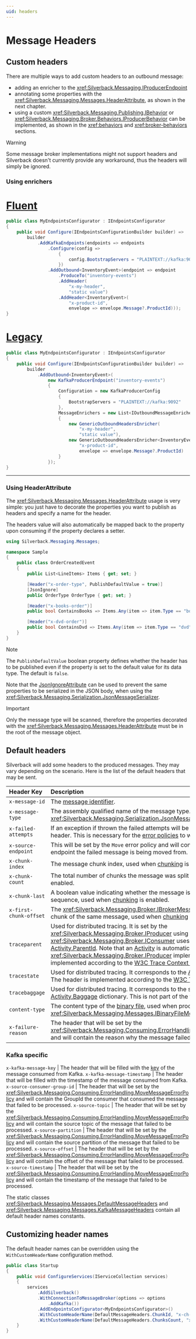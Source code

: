 ```yaml
---
uid: headers
---
```


# Message Headers

## Custom headers

There are multiple ways to add custom headers to an outbound message:
* adding an enricher to the <xref:Silverback.Messaging.IProducerEndpoint>
* annotating some properties with the <xref:Silverback.Messaging.Messages.HeaderAttribute>, as shown in the next chapter.
* using a custom <xref:Silverback.Messaging.Publishing.IBehavior> or <xref:Silverback.Messaging.Broker.Behaviors.IProducerBehavior> can be implemented, as shown in the <xref:behaviors> and <xref:broker-behaviors> sections.

> [!Warning]
> Some message broker implementations might not support headers and Silverback doesn't currently provide any workaround, thus the headers will simply be ignored.

### Using enrichers

# [Fluent](#tab/enrichers-fluent)
```csharp
public class MyEndpointsConfigurator : IEndpointsConfigurator
{
    public void Configure(IEndpointsConfigurationBuilder builder) =>
        builder
            .AddKafkaEndpoints(endpoints => endpoints
                .Configure(config => 
                    {
                        config.BootstrapServers = "PLAINTEXT://kafka:9092"; 
                    })
                .AddOutbound<InventoryEvent>(endpoint => endpoint
                    .ProduceTo("inventory-events")
                    .AddHeader(
                        "x-my-header",
                        "static value")
                    .AddHeader<InventoryEvent>(
                        "x-product-id", 
                        envelope => envelope.Message?.ProductId)));
}
```
# [Legacy](#tab/enrichers-legacy)
```csharp
public class MyEndpointsConfigurator : IEndpointsConfigurator
{
    public void Configure(IEndpointsConfigurationBuilder builder) =>
        builder
            .AddOutbound<InventoryEvent>(
                new KafkaProducerEndpoint("inventory-events")
                {
                    Configuration = new KafkaProducerConfig
                    {
                        BootstrapServers = "PLAINTEXT://kafka:9092"
                    },
                    MessageEnrichers = new List<IOutboundMessageEnricher>
                    {
                        new GenericOutboundHeadersEnricher(
                            "x-my-header",
                            "static value"),
                        new GenericOutboundHeadersEnricher<InventoryEvent>(
                            "x-product-id", 
                            envelope => envelope.Message?.ProductId)
                    }
                });
}
```
***

### Using HeaderAttribute

The <xref:Silverback.Messaging.Messages.HeaderAttribute> usage is very simple: you just have to decorate the properties you want to publish as headers and specify a name for the header.

The headers value will also automatically be mapped back to the property upon consuming if the property declares a setter.

```csharp
using Silverback.Messaging.Messages;

namespace Sample
{
    public class OrderCreatedEvent
    {
        public List<LineItems> Items { get; set; }

        [Header("x-order-type", PublishDefaultValue = true)]
        [JsonIgnore]
        public OrderType OrderType { get; set; }

        [Header("x-books-order")]
        public bool ContainsBooks => Items.Any(item => item.Type == "book")

        [Header("x-dvd-order")]
        public bool ContainsDvd => Items.Any(item => item.Type == "dvd")
    }
}
```

> [!Note]
> The `PublishDefaultValue` boolean property defines whether the header has to be published even if the property is set to the default value for its data type. The default is `false`.
>
> Note that the [JsonIgnoreAttribute](https://docs.microsoft.com/en-us/dotnet/api/system.text.json.serialization.jsonignoreattribute) can be used to prevent the same properties to be serialized in the JSON body, when using the <xref:Silverback.Messaging.Serialization.JsonMessageSerializer>.

> [!Important]
> Only the message type will be scanned, therefore the properties decorated with the <xref:Silverback.Messaging.Messages.HeaderAttribute> must be in the root of the message object.

## Default headers

Silverback will add some headers to the produced messages. They may vary depending on the scenario.
Here is the list of the default headers that may be sent.

Header Key | Description
:-- | :--
`x-message-id` | The [message identifier](xref:message-id).
`x-message-type` | The assembly qualified name of the message type. Used by the default <xref:Silverback.Messaging.Serialization.JsonMessageSerializer>.
`x-failed-attempts` | If an exception if thrown the failed attempts will be incremented and stored as header. This is necessary for the [error policies](xref:inbound#error-handling) to work.
`x-source-endpoint` | This will be set by the `Move` error policy and will contain the name of the endpoint the failed message is being moved from.
`x-chunk-index` | The message chunk index, used when [chunking](xref:chunking) is enabled.
`x-chunk-count` | The total number of chunks the message was split into, used when [chunking](xref:chunking) is enabled.
`x-chunk-last` | A boolean value indicating whether the message is the last one of a chunks sequence, used when [chunking](xref:chunking) is enabled.
`x-first-chunk-offset` | The <xref:Silverback.Messaging.Broker.IBrokerMessageOffset> value of the first chunk of the same message, used when [chunking](xref:chunking) is enabled.
`traceparent` | Used for distributed tracing. It is set by the <xref:Silverback.Messaging.Broker.IProducer> using the current [Activity.Id](https://docs.microsoft.com/en-us/dotnet/api/system.diagnostics.activity). The <xref:Silverback.Messaging.Broker.IConsumer> uses it's value to set the [Activity.ParentId](https://docs.microsoft.com/en-us/dotnet/api/system.diagnostics.activity). Note that an [Activity](https://docs.microsoft.com/en-us/dotnet/api/system.diagnostics.activity) is automatically started by the default <xref:Silverback.Messaging.Broker.IProducer> implementation. The header is implemented according to the [W3C Trace Context proposal](https://www.w3.org/TR/trace-context-1/#traceparent-header).
`tracestate` | Used for distributed tracing. It corresponds to the [Activity.TraceStateString](https://docs.microsoft.com/en-us/dotnet/api/system.diagnostics.activity). The header is implemented according to the [W3C Trace Context proposal](https://www.w3.org/TR/trace-context-1/#tracestate-header).
`tracebaggage` | Used for distributed tracing. It corresponds to the string representation of the [Activity.Baggage](https://docs.microsoft.com/en-us/dotnet/api/system.diagnostics.activity) dictionary. This is not part of the w3c standard.
`content-type` | The content type of the [binary file](xref:binary-files), used when producing or consuming an <xref:Silverback.Messaging.Messages.IBinaryFileMessage>.
`x-failure-reason` | The header that will be set by the <xref:Silverback.Messaging.Consuming.ErrorHandling.MoveMessageErrorPolicy> and will contain the reason why the message failed to be processed.

### Kafka specific

`x-kafka-message-key` | The header that will be filled with the [key](xref:kafka-partitioning) of the message consumed from Kafka.
`x-kafka-message-timestamp` | The header that will be filled with the timestamp of the message consumed from Kafka.
`x-source-consumer-group-id` | The header that will be set by the <xref:Silverback.Messaging.Consuming.ErrorHandling.MoveMessageErrorPolicy> and will contain the GroupId the consumer that consumed the message that failed to be processed.
`x-source-topic` | The header that will be set by the <xref:Silverback.Messaging.Consuming.ErrorHandling.MoveMessageErrorPolicy> and will contain the source topic of the message that failed to be processed.
`x-source-partition` | The header that will be set by the <xref:Silverback.Messaging.Consuming.ErrorHandling.MoveMessageErrorPolicy> and will contain the source partition of the message that failed to be processed.
`x-source-offset` | The header that will be set by the <xref:Silverback.Messaging.Consuming.ErrorHandling.MoveMessageErrorPolicy> and will contain the offset of the message that failed to be processed.
`x-source-timestamp` | The header that will be set by the <xref:Silverback.Messaging.Consuming.ErrorHandling.MoveMessageErrorPolicy> and will contain the timestamp of the message that failed to be processed.

The static classes <xref:Silverback.Messaging.Messages.DefaultMessageHeaders> and <xref:Silverback.Messaging.Messages.KafkaMessageHeaders> contain all default header names constants.

## Customizing header names

The default header names can be overridden using the `WithCustomHeaderName` configuration method.

```csharp
public class Startup
{
    public void ConfigureServices(IServiceCollection services)
    {
        services
            .AddSilverback()
            .WithConnectionToMessageBroker(options => options
                .AddKafka())
            .AddEndpointsConfigurator<MyEndpointsConfigurator>()
            .WithCustomHeaderName(DefaultMessageHeaders.ChunkId, "x-ch-id")
            .WithCustomHeaderName(DefaultMessageHeaders.ChunksCount, "x-ch-cnt"));
    }
}
